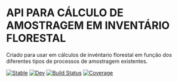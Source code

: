 # API PARA CÁLCULO DE AMOSTRAGEM EM INVENTÁRIO FLORESTAL

Criado para usar em cálculos de invéntario florestal em função dos diferentes tipos de processos de amostragem existentes.

[![Stable](https://img.shields.io/badge/docs-stable-blue.svg)](https://"claitonnardini".github.io/iFlorestal.jl/stable)
[![Dev](https://img.shields.io/badge/docs-dev-blue.svg)](https://"claitonnardini".github.io/iFlorestal.jl/dev)
[![Build Status](https://github.com/"claitonnardini"/iFlorestal.jl/actions/workflows/CI.yml/badge.svg?branch=master)](https://github.com/"claitonnardini"/iFlorestal.jl/actions/workflows/CI.yml?query=branch%3Amaster)
[![Coverage](https://codecov.io/gh/"claitonnardini"/iFlorestal.jl/branch/master/graph/badge.svg)](https://codecov.io/gh/"claitonnardini"/iFlorestal.jl)
